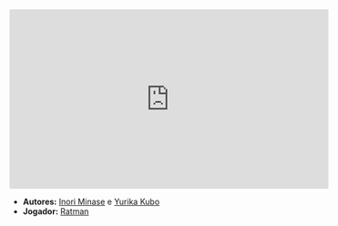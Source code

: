 <iframe width="560" height="315" src="https://www.youtube.com/embed/cUtOgwdJNUE?si=vrUACOEa04loX7QX" title="YouTube video player" frameborder="0" allow="accelerometer; autoplay; clipboard-write; encrypted-media; gyroscope; picture-in-picture; web-share" referrerpolicy="strict-origin-when-cross-origin" allowfullscreen></iframe>

- **Autores:** [Inori Minase](content/Autores/Inori%20Minase.md) e [Yurika Kubo](content/Autores/Yurika%20Kubo.md)
- **Jogador:** [Ratman](content/Jogadores/Ratman.md)